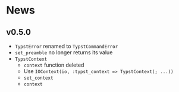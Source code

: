 
# News

## v0.5.0

- `TypstError` renamed to `TypstCommandError`
- `set_preamble` no longer returns its value
- `TypstContext`
    - `context` function deleted
    - Use `IOContext(io, :typst_context => TypstContext(; ...))`
    - `set_context`
    - `context`
